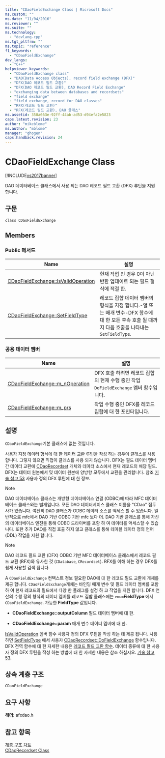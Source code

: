 ```yaml
---
title: "CDaoFieldExchange Class | Microsoft Docs"
ms.custom: ""
ms.date: "11/04/2016"
ms.reviewer: ""
ms.suite: ""
ms.technology: 
  - "devlang-cpp"
ms.tgt_pltfrm: ""
ms.topic: "reference"
f1_keywords: 
  - "CDaoFieldExchange"
dev_langs: 
  - "C++"
helpviewer_keywords: 
  - "CDaoFieldExchange class"
  - "DAO(Data Access Objects), record field exchange (DFX)"
  - "DFX(DAO 레코드 필드 교환)"
  - "DFX(DAO 레코드 필드 교환), DAO Record Field Exchange"
  - "exchanging data between databases and recordsets"
  - "field exchange"
  - "field exchange, record for DAO classes"
  - "RFX(레코드 필드 교환)"
  - "RFX(레코드 필드 교환), DAO 클래스"
ms.assetid: 350a663e-92ff-44ab-ad53-d94efa2e5823
caps.latest.revision: 23
author: "mikeblome"
ms.author: "mblome"
manager: "ghogen"
caps.handback.revision: 24
---
```

# CDaoFieldExchange Class
[!INCLUDE[vs2017banner](../../assembler/inline/includes/vs2017banner.md)]

DAO 데이터베이스 클래스에서 사용 되는 DAO 레코드 필드 교환 \(DFX\) 루틴을 지원 합니다.  
  
## 구문  
  
```  
class CDaoFieldExchange  
```  
  
## Members  
  
### Public 메서드  
  
|Name|설명|  
|----------|--------|  
|[CDaoFieldExchange::IsValidOperation](../Topic/CDaoFieldExchange::IsValidOperation.md)|현재 작업 인 경우 0이 아닌 반환 업데이트 되는 필드 형식에 적절 한.|  
|[CDaoFieldExchange::SetFieldType](../Topic/CDaoFieldExchange::SetFieldType.md)|레코드 집합 데이터 멤버의 형식을 지정 합니다.\-열 또는 매개 변수\-DFX 함수에 대 한 모든 후속 호출 될 때까지 다음 호출을 나타내는 `SetFieldType`.|  
  
### 공용 데이터 멤버  
  
|Name|설명|  
|----------|--------|  
|[CDaoFieldExchange::m\_nOperation](../Topic/CDaoFieldExchange::m_nOperation.md)|DFX 호출 하려면 레코드 집합의 현재 수행 중인 작업 `DoFieldExchange` 멤버 함수입니다.|  
|[CDaoFieldExchange::m\_prs](../Topic/CDaoFieldExchange::m_prs.md)|작업 수행 중인 DFX를 레코드 집합에 대 한 포인터입니다.|  
  
## 설명  
 `CDaoFieldExchange`기본 클래스에 없는 것입니다.  
  
 사용자 지정 데이터 형식에 대 한 데이터 교환 루틴을 작성 하는 경우이 클래스를 사용 합니다. 그렇지 않으면 직접이 클래스를 사용 되지 않습니다.  DFX는 필드 데이터 멤버 간 데이터 교환에  [CDaoRecordset](../../mfc/reference/cdaorecordset-class.md) 개체와 데이터 소스에서 현재 레코드의 해당 필드.  DFX는 데이터 원본에서 및 데이터 원본에 양방향 모두에서 교환을 관리합니다.  참조  [기술 참고 53](../../mfc/tn053-custom-dfx-routines-for-dao-database-classes.md) 사용자 정의 DFX 루틴에 대 한 정보.  
  
> [!NOTE]
>  DAO 데이터베이스 클래스는 개방형 데이터베이스 연결 \(ODBC\)에 따라 MFC 데이터베이스 클래스와는 별개입니다.  모든 DAO 데이터베이스 클래스 이름을 "CDao" 접두사가 있습니다.  여전히 DAO 클래스가 ODBC 데이터 소스를 액세스 할 수 있습니다.  일반적으로 mfc에서 DAO 기반 ODBC 기반 mfc 보다 더.  DAO 기반 클래스를 통해 자신의 데이터베이스 엔진을 통해 ODBC 드라이버를 포함 하 여 데이터를 액세스할 수 있습니다.  또한 추가 DAO를 직접 호출 하지 않고 클래스를 통해 테이블 데이터 정의 언어 \(DDL\) 작업을 지원 합니다.  
  
> [!NOTE]
>  DAO 레코드 필드 교환 \(DFX\) ODBC 기반 MFC 데이터베이스 클래스에서 레코드 필드 교환 \(RFX\)와 유사한 것 \(`CDatabase`, `CRecordset`\).  RFX를 이해 하는 경우 DFX를 쉽게 사용할 검색 됩니다.  
  
 A `CDaoFieldExchange` 컨텍스트 정보 필요한 DAO에 대 한 레코드 필드 교환에 개체를 제공 합니다.  `CDaoFieldExchange`개체는 바인딩 매개 변수 및 필드 데이터 멤버를 포함 하 여 현재 레코드의 필드에서 다양 한 플래그를 설정 하 고 작업을 지원 합니다.  DFX 연산의 수행 정의 형식의 데이터 멤버를 레코드 집합 클래스에는 `enum`**FieldType** 에서 `CDaoFieldExchange`.  가능한  **FieldType** 값입니다.  
  
-   **CDaoFieldExchange::outputColumn** 필드 데이터 멤버에 대 한.  
  
-   **CDaoFieldExchange::param** 매개 변수 데이터 멤버에 대 한.  
  
 [IsValidOperation](../Topic/CDaoFieldExchange::IsValidOperation.md) 멤버 함수 사용자 정의 DFX 루틴을 작성 하는 데 제공 됩니다.  사용 하면  [SetFieldType](../Topic/CDaoFieldExchange::SetFieldType.md) 에서 사용자  [CDaoRecordset::DoFieldExchange](../Topic/CDaoRecordset::DoFieldExchange.md) 함수입니다.  DFX 전역 함수에 대 한 자세한 내용은  [레코드 필드 교환 함수](../../mfc/reference/record-field-exchange-functions.md).  데이터 종류에 대 한 사용자 정의 DFX 루틴을 작성 하는 방법에 대 한 자세한 내용은 참조 하십시오.  [기술 참고 53](../../mfc/tn053-custom-dfx-routines-for-dao-database-classes.md).  
  
## 상속 계층 구조  
 `CDaoFieldExchange`  
  
## 요구 사항  
 **헤더:**  afxdao.h  
  
## 참고 항목  
 [계층 구조 차트](../../mfc/hierarchy-chart.md)   
 [CDaoRecordset Class](../../mfc/reference/cdaorecordset-class.md)